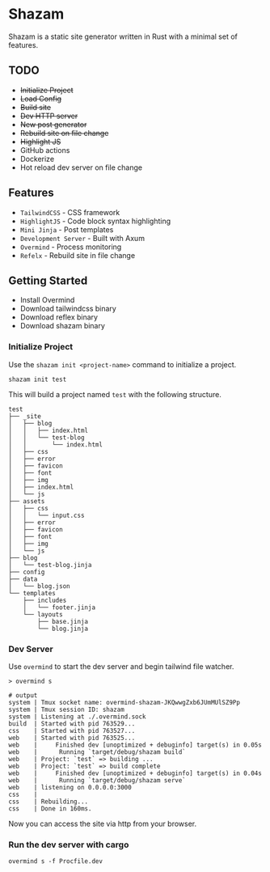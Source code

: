 # Shazam
Shazam is a static site generator written in Rust with 
a minimal set of features.

## TODO
* ~~Initialize Project~~
* ~~Load Config~~
* ~~Build site~~
* ~~Dev HTTP server~~
* ~~New post generator~~
* ~~Rebuild site on file change~~
* ~~Highlight JS~~
* GitHub actions
* Dockerize
* Hot reload dev server on file change

## Features
* `TailwindCSS` - CSS framework
* `HighlightJS` - Code block syntax highlighting
* `Mini Jinja` - Post templates
* `Development Server` - Built with Axum
* `Overmind` - Process monitoring
* `Refelx` - Rebuild site in file change

## Getting Started
* Install Overmind
* Download tailwindcss binary
* Download reflex binary
* Download shazam binary

### Initialize Project
Use the `shazam init <project-name>` command to initialize a project.
```
shazam init test
```

This will build a project named `test` with the following structure.
```
test
├── _site
│   ├── blog
│   │   ├── index.html
│   │   └── test-blog
│   │       └── index.html
│   ├── css
│   ├── error
│   ├── favicon
│   ├── font
│   ├── img
│   ├── index.html
│   └── js
├── assets
│   ├── css
│   │   └── input.css
│   ├── error
│   ├── favicon
│   ├── font
│   ├── img
│   └── js
├── blog
│   └── test-blog.jinja
├── config
├── data
│   └── blog.json
└── templates
    ├── includes
    │   └── footer.jinja
    └── layouts
        ├── base.jinja
        └── blog.jinja
```

### Dev Server
Use `overmind` to start the dev server and begin tailwind file watcher.
```
> overmind s

# output
system | Tmux socket name: overmind-shazam-JKQwwgZxb6JUmMUlSZ9Pp
system | Tmux session ID: shazam
system | Listening at ./.overmind.sock
build  | Started with pid 763529...
css    | Started with pid 763527...
web    | Started with pid 763525...
web    |     Finished dev [unoptimized + debuginfo] target(s) in 0.05s
web    |      Running `target/debug/shazam build`
web    | Project: `test` => building ...
web    | Project: `test` => build complete
web    |     Finished dev [unoptimized + debuginfo] target(s) in 0.04s
web    |      Running `target/debug/shazam serve`
web    | listening on 0.0.0.0:3000
css    | 
css    | Rebuilding...
css    | Done in 160ms.
```

Now you can access the site via http from your browser.

### Run the dev server with cargo
```
overmind s -f Procfile.dev
```